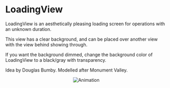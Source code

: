 LoadingView
===========

LoadingView is an aesthetically pleasing loading screen for operations with an unknown duration.

This view has a clear background, and can be placed over another view with the view behind showing through.

If you want the background dimmed, change the background color of LoadingView to a black/gray with transparency.

Idea by Douglas Bumby. Modelled after Monument Valley.

<p align="center"><img title="Animation" src="https://raw.githubusercontent.com/edekhayser/LoadingView/master/Animation.gif"/></p>
